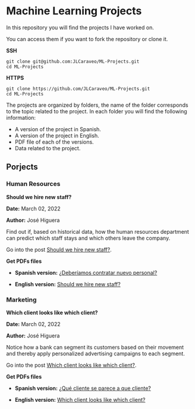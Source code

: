 # Machine Learning Projects

In this repository you will find the projects I have worked on.

You can access them if you want to fork the repository or clone it.

**SSH**

```
git clone git@github.com:JLCaraveo/ML-Projects.git
cd ML-Projects
```

**HTTPS**

```
git clone https://github.com/JLCaraveo/ML-Projects.git
cd ML-Projects
```

The projects are organized by folders, the name of the folder corresponds to the topic related to the project. In each folder you will find the following information:

* A version of the project in Spanish.
* A version of the project in English.
* PDF file of each of the versions.
* Data related to the project.

## Porjects

### Human Resources

**Should we hire new staff?**

**Date:** March 02, 2022

**Author:** José Higuera

Find out if, based on historical data, how the human resources department can predict which staff stays and which others leave the company.

Go into the post [Should we hire new staff?](https://www.jlcaraveo.com/projects/should-we-hire-new-staff/).

**Get PDFs files**

* **Spanish version:** [¿Deberíamos contratar nuevo personal?](https://drive.google.com/file/d/1ap1zmtc2Yt61EKIm7VwI90Qx-JZdssTI/view?usp=sharing)

* **English version:** [Should we hire new staff?](https://drive.google.com/file/d/1oWYZ4fMW3SmqitGd6Gp8cBm0fFZXKoFU/view?usp=sharing)


### Marketing

**Which client looks like which client?**

**Date:** March 02, 2022

**Author:** José Higuera

Notice how a bank can segment its customers based on their movement and thereby apply personalized advertising campaigns to each segment.

Go into the post [Which client looks like which client?](https://www.jlcaraveo.com/projects/which-client-looks-like-which-client/).

**Get PDFs files**

* **Spanish version:** [¿Qué cliente se parece a que cliente?](https://drive.google.com/file/d/1NvzJ9EvtobgNqvHSPBLZPcN52jALN60T/view?usp=sharing)

* **English version:** [Which client looks like which client?](https://drive.google.com/file/d/1i5lr27Sf5YO3Yw9gyL0-qGkweMouMa86/view?usp=sharing)